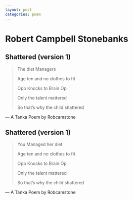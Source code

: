 ```yaml
---
layout: post
categories: poem
---
```


# Robert Campbell Stonebanks

## Shattered (version 1)

> The diet Managers
>
> Age ten and no clothes to fit
>
> Opp Knocks to Brain Op
>
> Only the talent mattered
>
> So that’s why the child shattered

&#8212; A Tanka Poem by Robcamstone

## Shattered (version 1)

> You Managed her diet
>
> Age ten and no clothes to fit
>
> Opp Knocks to Brain Op
>
> Only the talent mattered
>
> So that’s why the child shattered

&#8212; A Tanka Poem by Robcamstone
